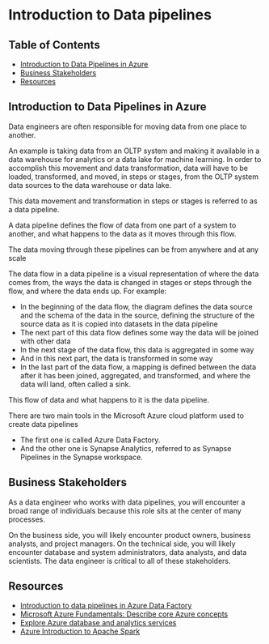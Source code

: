 #  Introduction to Data pipelines

## Table of Contents
- [Introduction to Data Pipelines in Azure](#introduction-to-data-pipelines-in-azure)
- [Business Stakeholders](#business-stakeholders)
- [Resources](#resources)

## Introduction to Data Pipelines in Azure

Data engineers are often responsible for moving data from one place to another.

An example is taking data from an OLTP system and making it available in a data warehouse for analytics or a data lake 
for machine learning. In order to accomplish this movement and data transformation, data will have to be loaded, 
transformed, and moved, in steps or stages, from the OLTP system data sources to the data warehouse or data lake.

This data movement and transformation in steps or stages is referred to as a data pipeline.

A data pipeline defines the flow of data from one part of a system to another, and what happens to the data as it moves 
through this flow.

The data moving through these pipelines can be from anywhere and at any scale

The data flow in a data pipeline is a visual representation of where the data comes from, the ways the data is changed 
in stages or steps through the flow, and where the data ends up. For example:
- In the beginning of the data flow, the diagram defines the data source and the schema of the data in the source, 
defining the structure of the source data as it is copied into datasets in the data pipeline
- The next part of this data flow defines some way the data will be joined with other data
- In the next stage of the data flow, this data is aggregated in some way
- And in this next part, the data is transformed in some way
- In the last part of the data flow, a mapping is defined between the data after it has been joined, aggregated, and 
transformed, and where the data will land, often called a sink.

This flow of data and what happens to it is the data pipeline.

There are two main tools in the Microsoft Azure cloud platform used to create data pipelines
- The first one is called Azure Data Factory.
- And the other one is Synapse Analytics, referred to as Synapse Pipelines in the Synapse workspace.



## Business Stakeholders

As a data engineer who works with data pipelines, you will encounter a broad range of individuals because this role sits 
at the center of many processes.

On the business side, you will likely encounter product owners, business analysts, and project managers. On the 
technical side, you will likely encounter database and system administrators, data analysts, and data scientists. 
The data engineer is critical to all of these stakeholders.

## Resources
- [Introduction to data pipelines in Azure Data Factory](https://docs.microsoft.com/en-us/azure/data-factory/introduction)
- [Microsoft Azure Fundamentals: Describe core Azure concepts](https://docs.microsoft.com/en-us/learn/paths/az-900-describe-cloud-concepts/)
- [Explore Azure database and analytics services](https://docs.microsoft.com/en-us/learn/modules/azure-database-fundamentals/)
- [Azure Introduction to Apache Spark](https://docs.microsoft.com/en-us/azure/databricks/getting-started/spark/)




